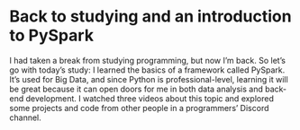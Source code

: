 # Back to studying and an introduction to PySpark

I had taken a break from studying programming, but now I’m back. So let’s go with today’s study:
I learned the basics of a framework called PySpark. It’s used for Big Data, and since Python is professional-level, learning it will be great because it can open doors for me in both data analysis and back-end development. I watched three videos about this topic and explored some projects and code from other people in a programmers’ Discord channel.
